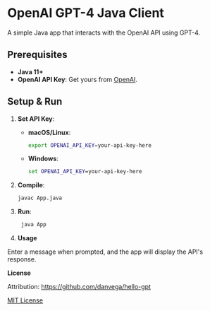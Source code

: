 # OpenAI GPT-4 Java Client

A simple Java app that interacts with the OpenAI API using GPT-4.

## Prerequisites

- **Java 11+**
- **OpenAI API Key**: Get yours from [OpenAI](https://platform.openai.com/signup).

## Setup & Run

1. **Set API Key**:
   - **macOS/Linux**:
     ```sh
     export OPENAI_API_KEY=your-api-key-here
     ```
   - **Windows**:
     ```cmd
     set OPENAI_API_KEY=your-api-key-here
     ```

2. **Compile**:
   ```sh
   javac App.java
   ```

3. **Run**:
   ```sh
    java App
    ```

4. **Usage**

Enter a message when prompted, and the app will display the API's response.

**License**


Attribution: https://github.com/danvega/hello-gpt

[MIT License](LICENSE)

